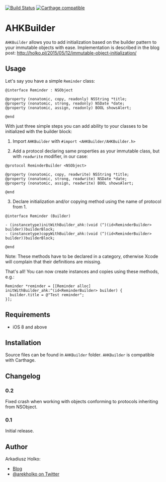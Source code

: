 [![Build Status](https://travis-ci.org/fastred/AHKBuilder.svg?branch=master)](https://travis-ci.org/fastred/AHKBuilder)
[![Carthage compatible](https://img.shields.io/badge/Carthage-compatible-4BC51D.svg?style=flat)](https://github.com/Carthage/Carthage)

# AHKBuilder


`AHKBuilder` allows you to add initialization based on the builder pattern to your immutable objects with ease. Implementation is described in the blog post: http://holko.pl/2015/05/12/immutable-object-initialization/

## Usage

Let's say you have a simple `Reminder` class:

```obj-c
@interface Reminder : NSObject

@property (nonatomic, copy, readonly) NSString *title;
@property (nonatomic, strong, readonly) NSDate *date;
@property (nonatomic, assign, readonly) BOOL showsAlert;

@end
```

With just three simple steps you can add ability to your classes to be initialized with the builder block:

1. Import `AHKBuilder` with `#import <AHKBuilder/AHKBuilder.h>`

2. Add a protocol declaring same properties as your immutable class, but with `readwrite` modifier, in our case:
  
  ```obj-c
  @protocol ReminderBuilder <NSObject>
  
  @property (nonatomic, copy, readwrite) NSString *title;
  @property (nonatomic, strong, readwrite) NSDate *date;
  @property (nonatomic, assign, readwrite) BOOL showsAlert;
  
  @end
  ```

3. Declare initialization and/or copying method using the name of protocol from 1.
  
  ```obj-c
  @interface Reminder (Builder)
  
  - (instancetype)initWithBuilder_ahk:(void (^)(id<ReminderBuilder> builder))builderBlock;
  - (instancetype)copyWithBuilder_ahk:(void (^)(id<ReminderBuilder> builder))builderBlock;
  
  @end
  ```
  Note: These methods have to be declared in a category, otherwise Xcode will complain that their definitions are missing.

That's all! You can now create instances and copies using these methods, e.g.:

```obj-c
Reminder *reminder = [[Reminder alloc] initWithBuilder_ahk:^(id<ReminderBuilder> builder) {
  builder.title = @"Test reminder";
}];
```

## Requirements

 * iOS 8 and above

## Installation

Source files can be found in `AHKBuilder` folder. `AHKBuilder` is compatible with Carthage.

## Changelog

### 0.2
Fixed crash when working with objects conforming to protocols inheriting from NSObject.

### 0.1
Initial release.

## Author

Arkadiusz Holko:

* [Blog](http://holko.pl/)
* [@arekholko on Twitter](https://twitter.com/arekholko)
